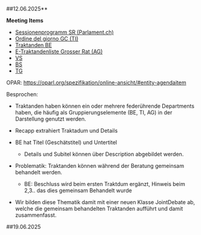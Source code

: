 ##12.06.2025**

**Meeting Items**

- [Sessionenprogramm SR (Parlament.ch)](https://www.parlament.ch/de/ratsbetrieb/sessionen/sessionsprogramme-sr?CouncilId=2&SessionId=2025+II)  
- [Ordine del giorno GC (TI)](https://www4.ti.ch/poteri/gc/attivita/ordine-del-giorno)  
- [Traktanden BE](https://www.gr.be.ch/de/start/grosser-rat/open-data-angebot-gr/datensaetze-und-dokumentation.html)  
- [E-Traktandenliste Grosser Rat (AG)](https://www.ag.ch/grossrat/grweb/de/186/E-Traktandenliste?SitzungId=23805)
- [VS](https://parlement.vs.ch/app/fr/search/parl_session/264452?date=2025-06-10)
- [BS](https://grosserrat.bs.ch/ratsbetrieb/tagesordnung)
- [TG](https://parlament.tg.ch/public/upload/assets/176389/01%20Tagesordnung%20der%20Grossratssitzung%20vom%2018.%20Juni%202025.pdf?fp=1)

OPAR: https://oparl.org/spezifikation/online-ansicht/#entity-agendaitem

Besprochen:

- Traktanden haben können ein oder mehrere federührende Departments haben, die häufig als Gruppierungselemente (BE, TI, AG) in der Darstellung genutzt werden.
- Recapp extrahiert Traktadum und Details
- BE hat Titel (Geschätstitel) und Untertitel
  - Details und Subitel können über Description abgebildet werden.
- Problematik: Traktanden können während der Beratung gemeinsam behandelt werden.
  -  BE: Beschluss wird beim ersten Traktdum ergänzt, Hinweis beim 2,3.. das dies gemeinsam Behandelt wurde
 
- Wir bilden diese Thematik damit mit einer neuen Klasse JointDebate ab, welche die gemeinsam behandelten Traktanden aufführt und damit zusammenfasst.

##19.06.2025


